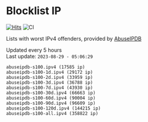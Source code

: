 # Blocklist IP

[![Hits](https://hits.seeyoufarm.com/api/count/incr/badge.svg?url=https%3A%2F%2Fgithub.com%2Fborestad%2Fblocklist-ip%2F&count_bg=%2379C83D&title_bg=%23555555&icon=&icon_color=%23E7E7E7&title=hits&edge_flat=false)](https://hits.seeyoufarm.com)  ![CI](https://img.shields.io/github/workflow/status/borestad/blocklist-ip/CI?style=flat-square)

Lists with worst IPv4 offenders, provided by [AbuseIPDB](https://www.abuseipdb.com/)

<!-- FOOTER-PLACEHOLDER -->
Updated every 5 hours<br>
Last update: `2023-08-29 - 05:06:29`
```
abuseipdb-s100.ipv4 (17585 ip)
abuseipdb-s100-1d.ipv4 (29172 ip)
abuseipdb-s100-2d.ipv4 (33959 ip)
abuseipdb-s100-3d.ipv4 (36788 ip)
abuseipdb-s100-7d.ipv4 (43930 ip)
abuseipdb-s100-30d.ipv4 (66663 ip)
abuseipdb-s100-60d.ipv4 (90004 ip)
abuseipdb-s100-90d.ipv4 (96609 ip)
abuseipdb-s100-120d.ipv4 (144215 ip)
abuseipdb-s100-all.ipv4 (358822 ip)
```
